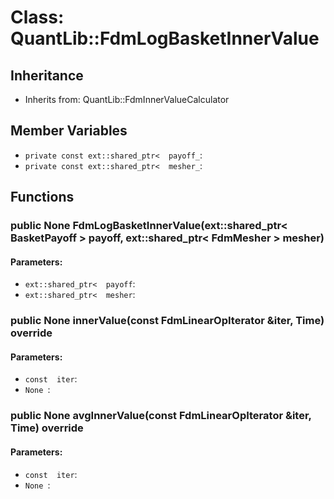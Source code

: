 # Class: QuantLib::FdmLogBasketInnerValue

## Inheritance
- Inherits from: QuantLib::FdmInnerValueCalculator

## Member Variables
- `private const ext::shared_ptr<  payoff_`: 
- `private const ext::shared_ptr<  mesher_`: 

## Functions
### public None FdmLogBasketInnerValue(ext::shared_ptr< BasketPayoff > payoff, ext::shared_ptr< FdmMesher > mesher)

#### Parameters:
- `ext::shared_ptr<  payoff`: 
- `ext::shared_ptr<  mesher`: 

### public None innerValue(const FdmLinearOpIterator &iter, Time) override

#### Parameters:
- `const  iter`: 
- `None `: 

### public None avgInnerValue(const FdmLinearOpIterator &iter, Time) override

#### Parameters:
- `const  iter`: 
- `None `: 

